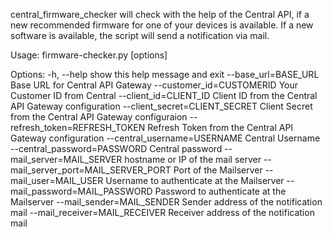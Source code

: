central_firmware_checker will check with the help of the Central API, 
if a new recommended firmware for one of your devices is available. 
If a new software is available, the script will send a notification via mail. 

Usage: firmware-checker.py [options]

Options:
  -h, --help            show this help message and exit
  --base_url=BASE_URL   Base URL for Central API Gateway
  --customer_id=CUSTOMERID
                        Your Customer ID from Central
  --client_id=CLIENT_ID
                        Client ID from the Central API Gateway configuration
  --client_secret=CLIENT_SECRET
                        Client Secret from the Central API Gateway
                        configuraion
  --refresh_token=REFRESH_TOKEN
                        Refresh Token from the Central API Gateway
                        configuration
  --central_username=USERNAME
                        Central Username
  --central_password=PASSWORD
                        Central password
  --mail_server=MAIL_SERVER
                        hostname or IP of the mail server
  --mail_server_port=MAIL_SERVER_PORT
                        Port of the Mailserver
  --mail_user=MAIL_USER
                        Username to authenticate at the Mailserver
  --mail_password=MAIL_PASSWORD
                        Password to authenticate at the Mailserver
  --mail_sender=MAIL_SENDER
                        Sender address of the notification mail
  --mail_receiver=MAIL_RECEIVER
                        Receiver address of the notification mail
